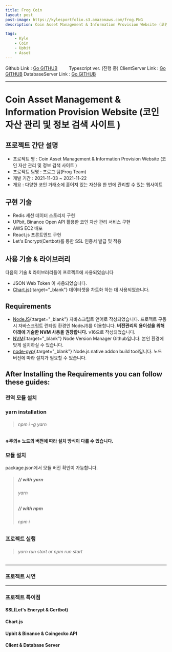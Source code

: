 ```yaml
---
title: Frog Coin
layout: post
post-image: https://kylesportfolio.s3.amazonaws.com/frog.PNG
description: Coin Asset Management & Information Provision Website (코인 자산 관리 및 정보 검색 사이트 )

tags:
    - Kyle
    - Coin
    - Upbit
    - Asset
---
```


Github Link : <a href="https://github.com/imysh578/FrogTeam">Go GITHUB</a>
　　 Typescript ver. (진행 중) ClientServer Link : <a href="https://github.com/pjh94/FrogCoinClientServer">Go GITHUB</a>
DatabaseServer Link : <a href="https://github.com/pjh94/FrogCoinDBServer">Go GITHUB</a>

---

# Coin Asset Management & Information Provision Website (코인 자산 관리 및 정보 검색 사이트 )

## 프로젝트 간단 설명

-   프로젝트 명 : Coin Asset Management & Information Provision Website (코인 자산 관리 및 정보 검색 사이트 )
-   프로젝트 팀명 : 프로그 팀(Frog Team)
-   개발 기간 : 2021-11-03 ~ 2021-11-22
-   개요 : 다양한 코인 거래소에 흩어져 있는 자산을 한 번에 관리할 수 있는 웹사이트

## 구현 기술

-   Redis 세션 데이터 스토리지 구현
-   UPbit, Binance Open API 활용한 코인 자산 관리 서비스 구현
-   AWS EC2 배포
-   React.js 프론트엔드 구현
-   Let's Encrypt(Certbot)를 통한 SSL 인증서 발급 및 적용

## 사용 기술 & 라이브러리

다음의 기술 & 라이브러리들이 프로젝트에 사용되었습니다<br>

-   JSON Web Token 이 사용되었습니다.
-   [Chart.js](https://www.chartjs.org/){:target="\_blank"} 데이터셋을 차트화 하는 데 사용되었습니다.

## Requirements

-   [NodeJS](https://nodejs.org/ko/){:target="\_blank"} 자바스크립트 언어로 작성되었습니다. 프로젝트 구동 시 자바스크립트 런타임 환경인 NodeJS를 이용합니다. **버전관리의 용이성을 위해 아래에 기술한 NVM 사용을 권장합니다.** v16으로 작성되었습니다.
-   [NVM](https://github.com/nvm-sh/nvm){:target="\_blank"} Node Version Manager Github입니다. 본인 환경에 맞게 설치하실 수 있습니다.
-   [node-gyp](https://github.com/nodejs/node-gyp){:target="\_blank"} Node.js native addon build tool입니다. 노드 버전에 따라 설치가 필요할 수 있습니다.

## After Installing the Requirements you can follow these guides:

### 전역 모듈 설치

### yarn installation

> ###### npm i -g yarn

**※주의※ 노드의 버전에 따라 설치 방식이 다를 수 있습니다.**

### 모듈 설치

package.json에서 모듈 버전 확인이 가능합니다.<br>

> ##### // with yarn
>
> ###### yarn
>
> ##### // with npm
>
> ###### npm i

### 프로젝트 실행

> ###### yarn run start or npm run start

---

### 프로젝트 시연

---

### 프로젝트 특이점

#### SSL(Let's Encrypt & Certbot)

#### Chart.js

#### Upbit & Binance & Coingecko API

#### Client & Database Server
